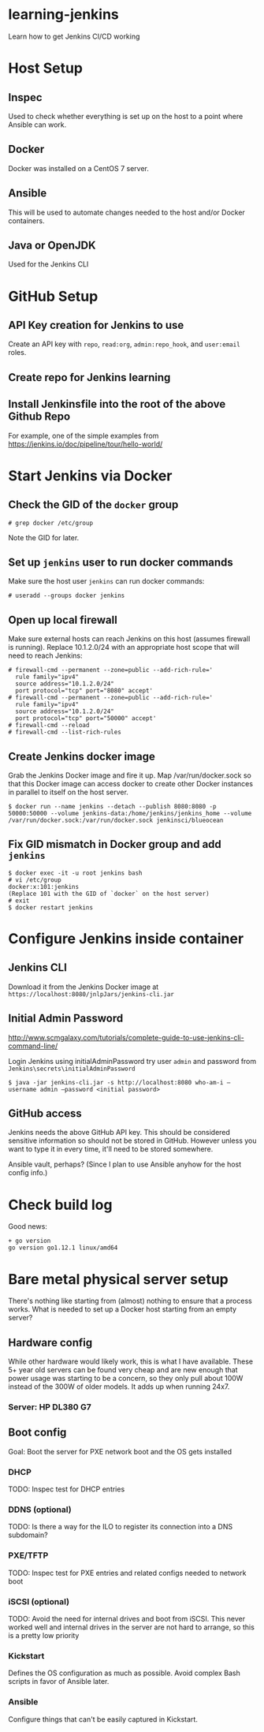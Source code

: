 # learning-jenkins
Learn how to get Jenkins CI/CD working

# Host Setup

## Inspec

Used to check whether everything is set up on the host to a point where Ansible can work.

## Docker

Docker was installed on a CentOS 7 server.

## Ansible

This will be used to automate changes needed to the host and/or Docker containers.

## Java or OpenJDK

Used for the Jenkins CLI

# GitHub Setup

## API Key creation for Jenkins to use

Create an API key with `repo`, `read:org`, `admin:repo_hook`, and `user:email` roles.

## Create repo for Jenkins learning

## Install Jenkinsfile into the root of the above Github Repo

For example, one of the simple examples from https://jenkins.io/doc/pipeline/tour/hello-world/

# Start Jenkins via Docker

## Check the GID of the `docker` group

    # grep docker /etc/group

Note the GID for later.

## Set up `jenkins` user to run docker commands

Make sure the host user `jenkins` can run docker commands:

    # useradd --groups docker jenkins

## Open up local firewall

Make sure external hosts can reach Jenkins on this host (assumes firewall is running). Replace 10.1.2.0/24 with an appropriate host scope that will need to reach Jenkins:

    # firewall-cmd --permanent --zone=public --add-rich-rule='
      rule family="ipv4"
      source address="10.1.2.0/24"
      port protocol="tcp" port="8080" accept'
    # firewall-cmd --permanent --zone=public --add-rich-rule='
      rule family="ipv4"
      source address="10.1.2.0/24"
      port protocol="tcp" port="50000" accept'
    # firewall-cmd --reload
    # firewall-cmd --list-rich-rules

## Create Jenkins docker image

Grab the Jenkins Docker image and fire it up. Map /var/run/docker.sock so that this Docker image can access docker to create other Docker instances in parallel to itself on the host server.

    $ docker run --name jenkins --detach --publish 8080:8080 -p 50000:50000 --volume jenkins-data:/home/jenkins/jenkins_home --volume /var/run/docker.sock:/var/run/docker.sock jenkinsci/blueocean

## Fix GID mismatch in Docker group and add `jenkins`

    $ docker exec -it -u root jenkins bash
    # vi /etc/group
    docker:x:101:jenkins
    (Replace 101 with the GID of `docker` on the host server)
    # exit
    $ docker restart jenkins

# Configure Jenkins inside container

## Jenkins CLI

Download it from the Jenkins Docker image at `https://localhost:8080/jnlpJars/jenkins-cli.jar`

## Initial Admin Password

http://www.scmgalaxy.com/tutorials/complete-guide-to-use-jenkins-cli-command-line/

Login Jenkins using initialAdminPassword try user `admin` and password from `Jenkins\secrets\initialAdminPassword`

    $ java -jar jenkins-cli.jar -s http://localhost:8080 who-am-i –username admin –password <initial password>

## GitHub access

Jenkins needs the above GitHub API key. This should be considered sensitive information so should not be stored in GitHub. However unless you want to type it in every time, it'll need to be stored somewhere.

Ansible vault, perhaps? (Since I plan to use Ansible anyhow for the host config info.)

# Check build log

Good news:

    + go version
    go version go1.12.1 linux/amd64

# Bare metal physical server setup

There's nothing like starting from (almost) nothing to ensure that a process works. What is needed to set up a Docker host starting from an empty server?

## Hardware config

While other hardware would likely work, this is what I have available. These 5+ year old servers can be found very cheap and are new enough that power usage was starting to be a concern, so they only pull about 100W instead of the 300W of older models. It adds up when running 24x7.

### Server: HP DL380 G7

## Boot config

Goal: Boot the server for PXE network boot and the OS gets installed

### DHCP

TODO: Inspec test for DHCP entries

### DDNS (optional)

TODO: Is there a way for the ILO to register its connection into a DNS subdomain?

### PXE/TFTP

TODO: Inspec test for PXE entries and related configs needed to network boot

### iSCSI (optional)

TODO: Avoid the need for internal drives and boot from iSCSI. This never worked well and internal drives in the server are not hard to arrange, so this is a pretty low priority

### Kickstart

Defines the OS configuration as much as possible. Avoid complex Bash scripts in favor of Ansible later.

### Ansible

Configure things that can't be easily captured in Kickstart.

